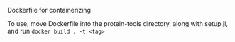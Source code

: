Dockerfile for containerizing

To use, move Dockerfile into the protein-tools directory, along with setup.jl,
and run `docker build . -t <tag>`
